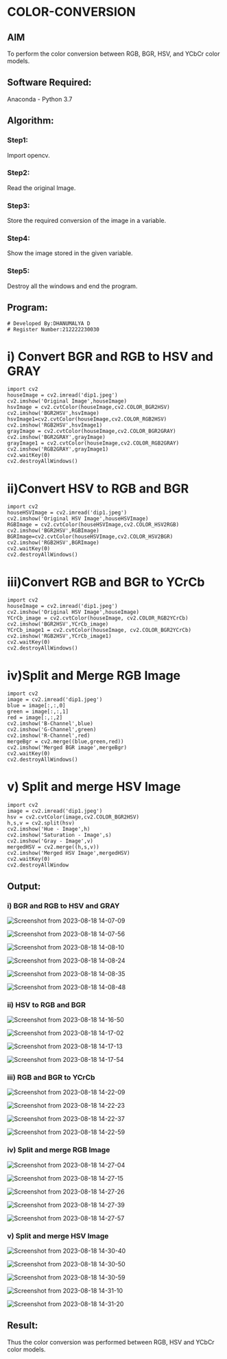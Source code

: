 # COLOR-CONVERSION
## AIM
To perform the color conversion between RGB, BGR, HSV, and YCbCr color models.

## Software Required:
Anaconda - Python 3.7
## Algorithm:
### Step1:
Import opencv.

### Step2:
Read the original Image.

### Step3:
Store the required conversion of the image in a variable.

### Step4:
Show the image stored in the given variable.

### Step5:
Destroy all the windows and end the program.

## Program:
```
# Developed By:DHANUMALYA D
# Register Number:212222230030
```
# i) Convert BGR and RGB to HSV and GRAY
```
import cv2
houseImage = cv2.imread('dip1.jpeg')
cv2.imshow('Original Image',houseImage)
hsvImage = cv2.cvtColor(houseImage,cv2.COLOR_BGR2HSV)
cv2.imshow('BGR2HSV',hsvImage)
hsvImage1=cv2.cvtColor(houseImage,cv2.COLOR_RGB2HSV)
cv2.imshow('RGB2HSV',hsvImage1)
grayImage = cv2.cvtColor(houseImage,cv2.COLOR_BGR2GRAY)
cv2.imshow('BGR2GRAY',grayImage)
grayImage1 = cv2.cvtColor(houseImage,cv2.COLOR_RGB2GRAY)
cv2.imshow('RGB2GRAY',grayImage1)
cv2.waitKey(0)
cv2.destroyAllWindows()

```

# ii)Convert HSV to RGB and BGR
```
import cv2
houseHSVImage = cv2.imread('dip1.jpeg')
cv2.imshow('Original HSV Image',houseHSVImage)
RGBImage = cv2.cvtColor(houseHSVImage,cv2.COLOR_HSV2RGB)
cv2.imshow('BGR2HSV',RGBImage)
BGRImage=cv2.cvtColor(houseHSVImage,cv2.COLOR_HSV2BGR)
cv2.imshow('RGB2HSV',BGRImage)
cv2.waitKey(0)
cv2.destroyAllWindows()

```
# iii)Convert RGB and BGR to YCrCb
```
import cv2
houseImage = cv2.imread('dip1.jpeg')
cv2.imshow('Original HSV Image',houseImage)
YCrCb_image = cv2.cvtColor(houseImage, cv2.COLOR_RGB2YCrCb)
cv2.imshow('BGR2HSV',YCrCb_image)
YCrCb_image1 = cv2.cvtColor(houseImage, cv2.COLOR_BGR2YCrCb)
cv2.imshow('RGB2HSV',YCrCb_image1)
cv2.waitKey(0)
cv2.destroyAllWindows()

```
# iv)Split and Merge RGB Image
```
import cv2
image = cv2.imread('dip1.jpeg')
blue = image[:,:,0]
green = image[:,:,1]
red = image[:,:,2]
cv2.imshow('B-Channel',blue)
cv2.imshow('G-Channel',green)
cv2.imshow('R-Channel',red)
mergeBgr = cv2.merge((blue,green,red))
cv2.imshow('Merged BGR image',mergeBgr)
cv2.waitKey(0)
cv2.destroyAllWindows()

```

# v) Split and merge HSV Image
```
import cv2
image = cv2.imread('dip1.jpeg')
hsv = cv2.cvtColor(image,cv2.COLOR_BGR2HSV)
h,s,v = cv2.split(hsv)
cv2.imshow('Hue - Image',h)
cv2.imshow('Saturation - Image',s)
cv2.imshow('Gray - Image',v)
mergedHSV = cv2.merge((h,s,v))
cv2.imshow('Merged HSV Image',mergedHSV)
cv2.waitKey(0)
cv2.destroyAllWindow

```

## Output:

### i) BGR and RGB to HSV and GRAY

![Screenshot from 2023-08-18 14-07-09](https://github.com/Dhanudhanaraj/COLOR-CONVERSION/assets/119218812/a47ee657-b3b8-460f-aac2-46da207a23ab)

![Screenshot from 2023-08-18 14-07-56](https://github.com/Dhanudhanaraj/COLOR-CONVERSION/assets/119218812/59ab8278-3316-4e86-8d51-c6eb26b10f58)

![Screenshot from 2023-08-18 14-08-10](https://github.com/Dhanudhanaraj/COLOR-CONVERSION/assets/119218812/ced420dd-2528-40f1-917a-9b81a629b2a4)

![Screenshot from 2023-08-18 14-08-24](https://github.com/Dhanudhanaraj/COLOR-CONVERSION/assets/119218812/4059e5be-066b-4fb8-bc4b-72c1026535cb)

![Screenshot from 2023-08-18 14-08-35](https://github.com/Dhanudhanaraj/COLOR-CONVERSION/assets/119218812/15a2cae1-ed60-4a26-b67c-a03bc36d01d1)

![Screenshot from 2023-08-18 14-08-48](https://github.com/Dhanudhanaraj/COLOR-CONVERSION/assets/119218812/4875165b-1bf6-41d4-9967-deccaff3701a)


### ii) HSV to RGB and BGR

![Screenshot from 2023-08-18 14-16-50](https://github.com/Dhanudhanaraj/COLOR-CONVERSION/assets/119218812/bb9057f3-8562-40ad-8fb3-41ad51c0dd02)

![Screenshot from 2023-08-18 14-17-02](https://github.com/Dhanudhanaraj/COLOR-CONVERSION/assets/119218812/be4840d3-b199-4905-93fd-b678d28fa6c7)

![Screenshot from 2023-08-18 14-17-13](https://github.com/Dhanudhanaraj/COLOR-CONVERSION/assets/119218812/f1844ef3-ffd7-4028-b228-b1a6f4ef7107)

![Screenshot from 2023-08-18 14-17-54](https://github.com/Dhanudhanaraj/COLOR-CONVERSION/assets/119218812/67275b8d-ecc0-45a4-a18c-0972d1f5dbf3)

### iii) RGB and BGR to YCrCb

![Screenshot from 2023-08-18 14-22-09](https://github.com/Dhanudhanaraj/COLOR-CONVERSION/assets/119218812/6a6799a9-670a-4928-b55c-1cda9e3ffb95)

![Screenshot from 2023-08-18 14-22-23](https://github.com/Dhanudhanaraj/COLOR-CONVERSION/assets/119218812/a334914d-a4d8-4efe-849c-50ef680904c9)

![Screenshot from 2023-08-18 14-22-37](https://github.com/Dhanudhanaraj/COLOR-CONVERSION/assets/119218812/1ad94016-815e-4bcd-93be-deb857fcdaf5)

![Screenshot from 2023-08-18 14-22-59](https://github.com/Dhanudhanaraj/COLOR-CONVERSION/assets/119218812/e0ed4a45-b53b-4cd5-b196-8adf77b6414c)

### iv) Split and merge RGB Image

![Screenshot from 2023-08-18 14-27-04](https://github.com/Dhanudhanaraj/COLOR-CONVERSION/assets/119218812/e81eabb7-e94c-4215-9aaa-bf18e6a5b9ba)

![Screenshot from 2023-08-18 14-27-15](https://github.com/Dhanudhanaraj/COLOR-CONVERSION/assets/119218812/91d449ed-b6a5-468a-964b-0d5e1d293244)

![Screenshot from 2023-08-18 14-27-26](https://github.com/Dhanudhanaraj/COLOR-CONVERSION/assets/119218812/fd1fe62d-4333-411a-8483-bbb833b84974)

![Screenshot from 2023-08-18 14-27-39](https://github.com/Dhanudhanaraj/COLOR-CONVERSION/assets/119218812/2e566a81-d10f-4cd9-bbae-52053c853bfc)

![Screenshot from 2023-08-18 14-27-57](https://github.com/Dhanudhanaraj/COLOR-CONVERSION/assets/119218812/fd9cc3fe-9e11-4440-bd03-25592697f9bf)

### v) Split and merge HSV Image

![Screenshot from 2023-08-18 14-30-40](https://github.com/Dhanudhanaraj/COLOR-CONVERSION/assets/119218812/f95182be-f1d1-4f07-adf6-018b58eb9f66)

![Screenshot from 2023-08-18 14-30-50](https://github.com/Dhanudhanaraj/COLOR-CONVERSION/assets/119218812/84d4b608-ae0a-408b-8344-b7f9012f7e48)

![Screenshot from 2023-08-18 14-30-59](https://github.com/Dhanudhanaraj/COLOR-CONVERSION/assets/119218812/540c57e1-394f-4ba7-bef7-62f0bb060859)

![Screenshot from 2023-08-18 14-31-10](https://github.com/Dhanudhanaraj/COLOR-CONVERSION/assets/119218812/cef44121-ef29-4822-89c2-4a5c2648ffb3)

![Screenshot from 2023-08-18 14-31-20](https://github.com/Dhanudhanaraj/COLOR-CONVERSION/assets/119218812/e2e77dde-2974-4965-9442-79561b668ba5)

## Result:

Thus the color conversion was performed between RGB, HSV and YCbCr color models.
